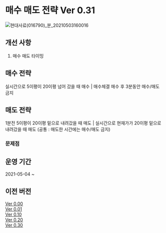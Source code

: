 # 매수 매도 전략 Ver 0.31
![현대사료(016790)_분_20210503160016](https://user-images.githubusercontent.com/55151796/116849514-dd37f280-ac29-11eb-881a-d946a5deaad1.jpg)

## 개선 사항  
1. 매수 매도 타이밍 

## 매수 전략
실시간으로 5이평이 20이평 넘어 갔을 때 매수 | 매수체결 매수 후 3분동안 매수/매도 금지

## 매도 전략
1분전 5이평이 20이평 밑으로 내려갔을 때 매도 | 실시간으로 현재가가 20이평 밑으로 내려갔을 때 매도 (공통 : 매도한 시간에는 매수/매도 금지)

### 문제점

## 운영 기간
2021-05-04 ~ 
## 이전 버전
[Ver 0.00](https://github.com/E-know/AutoKStock/blob/main/strategy/ver0.00.md)  
[Ver 0.01](https://github.com/E-know/AutoKStock/blob/main/strategy/ver0.01.md)  
[Ver 0.10](https://github.com/E-know/AutoKStock/blob/main/strategy/ver0.10.md)  
[Ver 0.20](https://github.com/E-know/AutoKStock/blob/main/strategy/ver0.20.md)  
[Ver 0.30](https://github.com/E-know/AutoKStock/blob/main/strategy/Ver%200.30.md)  
